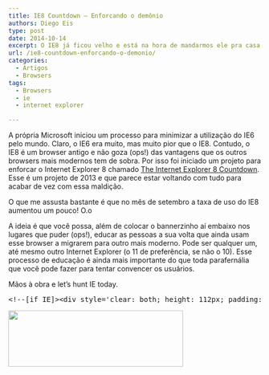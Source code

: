 ```yaml
---
title: IE8 Countdown – Enforcando o demônio
authors: Diego Eis
type: post
date: 2014-10-14
excerpt: O IE8 já ficou velho e está na hora de mandarmos ele pra casa.
url: /ie8-countdown-enforcando-o-demonio/
categories:
  - Artigos
  - Browsers
tags:
  - Browsers
  - ie
  - internet explorer

---
```

A própria Microsoft iniciou um processo para minimizar a utilização do IE6 pelo mundo. Claro, o IE6 era muito, mas muito pior que o IE8. Contudo, o IE8 é um browser antigo e não goza (ops!) das vantagens que os outros browsers mais modernos tem de sobra. Por isso foi iniciado um projeto para enforcar o Internet Explorer 8 chamado [The Internet Explorer 8 Countdown][1]. Esse é um projeto de 2013 e que parece estar voltando com tudo para acabar de vez com essa maldição.

O que me assusta bastante é que no mês de setembro a taxa de uso do IE8 aumentou um pouco! O.o
  


A ideia é que você possa, além de colocar o bannerzinho aí embaixo nos lugares que puder (ops!), educar as pessoas a sua volta que ainda usam esse browser a migrarem para outro mais moderno. Pode ser qualquer um, até mesmo outro Internet Explorer (o 11 de preferência, se não o 10). Esse processo de educação é ainda mais importante do que toda parafernália que você pode fazer para tentar convencer os usuários.

Mãos à obra e let’s hunt IE today.

<pre class="lang-html">&lt;!--[if IE]&gt;&lt;div style='clear: both; height: 112px; padding:0; position: relative;'&gt;&lt;a href="http://www.theie8countdown.com/ie-users-info"&gt;&lt;img src="http://www.theie8countdown.com/assets/badge_iecountdown.png" border="0" height="112" width="348" alt="" /&gt;&lt;/a&gt;&lt;/div&gt;&lt;![endif]--&gt;
</pre>

<div style='clear: both; height: 112px; padding:0; position: relative;'>
  <a href="http://www.theie8countdown.com/ie-users-info"><img src="http://www.theie8countdown.com/assets/badge_iecountdown.png" border="0" height="112" width="348" alt="" /></a>
</div>

 [1]: http://theie8countdown.com/
